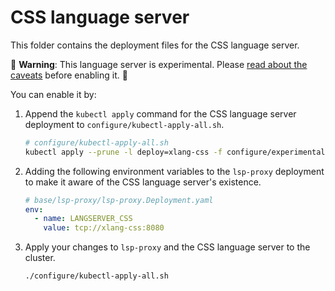 # CSS language server

This folder contains the deployment files for the CSS language server.

🚨 **Warning**: This language server is experimental. Please [read about the caveats](https://about.sourcegraph.com/docs/code-intelligence/experimental-language-servers/#caveats-of-experimental-language-servers) before enabling it. 🚨

You can enable it by:

1. Append the `kubectl apply` command for the CSS language server deployment to `configure/kubectl-apply-all.sh`.

   ```bash
   # configure/kubectl-apply-all.sh
   kubectl apply --prune -l deploy=xlang-css -f configure/experimental/css --recursive
   ```

2. Adding the following environment variables to the `lsp-proxy` deployment to make it aware of the CSS language server's existence.

   ```yaml
   # base/lsp-proxy/lsp-proxy.Deployment.yaml
   env:
     - name: LANGSERVER_CSS
       value: tcp://xlang-css:8080
   ```

3. Apply your changes to `lsp-proxy` and the CSS language server to the cluster.

   ```bash
   ./configure/kubectl-apply-all.sh
   ```
